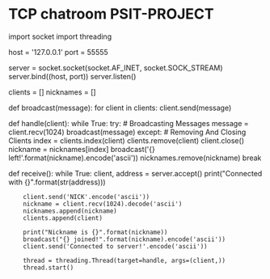 # TCP chatroom PSIT-PROJECT
import socket
import threading

host = '127.0.0.1'
port = 55555

server = socket.socket(socket.AF_INET, socket.SOCK_STREAM)
server.bind((host, port))
server.listen()

clients = []
nicknames = []

def broadcast(message):
    for client in clients:
        client.send(message)

def handle(client):
    while True:
        try:
            # Broadcasting Messages
            message = client.recv(1024)
            broadcast(message)
        except:
            # Removing And Closing Clients
            index = clients.index(client)
            clients.remove(client)
            client.close()
            nickname = nicknames[index]
            broadcast('{} left!'.format(nickname).encode('ascii'))
            nicknames.remove(nickname)
            break
            
def receive():
    while True:
        client, address = server.accept()
        print("Connected with {}".format(str(address)))

        client.send('NICK'.encode('ascii'))
        nickname = client.recv(1024).decode('ascii')
        nicknames.append(nickname)
        clients.append(client)

        print("Nickname is {}".format(nickname))
        broadcast("{} joined!".format(nickname).encode('ascii'))
        client.send('Connected to server!'.encode('ascii'))

        thread = threading.Thread(target=handle, args=(client,))
        thread.start()
        
